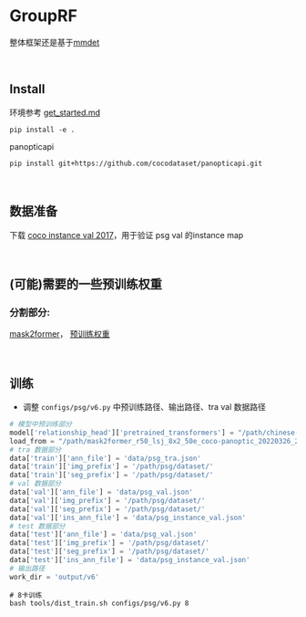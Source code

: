 # GroupRF


整体框架还是基于[mmdet](https://github.com/open-mmlab/mmdetection)

<br>

## Install
环境参考 [get_started.md](https://github.com/open-mmlab/mmdetection/blob/master/docs/en/get_started.md) 
```
pip install -e .
```

panopticapi
```
pip install git+https://github.com/cocodataset/panopticapi.git
```

<br>

## 数据准备

下载 [coco instance val 2017](https://cocodataset.org/#download)，用于验证 psg val 的instance map



<br>

## (可能)需要的一些预训练权重
### 分割部分:
[mask2former](https://github.com/open-mmlab/mmdetection/tree/master/configs/mask2former)，
[预训练权重](https://github.com/open-mmlab/mmdetection/tree/master/configs/mask2former)


<br>

## 训练
+ 调整 `configs/psg/v6.py` 中预训练路径、输出路径、tra val 数据路径
```python
# 模型中预训练部分
model['relationship_head']['pretrained_transformers'] = "/path/chinese-roberta-wwm-ext"
load_from = "/path/mask2former_r50_lsj_8x2_50e_coco-panoptic_20220326_224516-11a44721.pth"
# tra 数据部分
data['train']['ann_file'] = 'data/psg_tra.json'
data['train']['img_prefix'] = '/path/psg/dataset/'
data['train']['seg_prefix'] = '/path/psg/dataset/'
# val 数据部分
data['val']['ann_file'] = 'data/psg_val.json'
data['val']['img_prefix'] = '/path/psg/dataset/'
data['val']['seg_prefix'] = '/path/psg/dataset/'
data['val']['ins_ann_file'] = 'data/psg_instance_val.json'
# test 数据部分
data['test']['ann_file'] = 'data/psg_val.json'
data['test']['img_prefix'] = '/path/psg/dataset/'
data['test']['seg_prefix'] = '/path/psg/dataset/'
data['test']['ins_ann_file'] = 'data/psg_instance_val.json'
# 输出路径
work_dir = 'output/v6'
```

```
# 8卡训练
bash tools/dist_train.sh configs/psg/v6.py 8 
```

<br>










